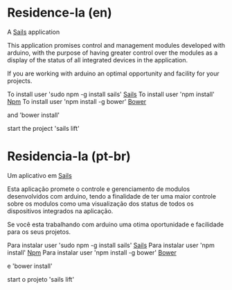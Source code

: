 # Residence-Ia (en)
A [Sails](http://sailsjs.org) application

This application promises control and management modules developed with arduino, with the purpose of having greater control over the modules as a display of the status of all integrated devices in the application.

If you are working with arduino an optimal opportunity and facility for your projects.

To install user 'sudo npm -g install sails' [Sails](http://sailsjs.org/get-started)
To install user 'npm install' [Npm](https://docs.npmjs.com/cli/install)
To install user 'npm install -g bower' [Bower](http://bower.io/#install-bower)

and 'bower install'

start the project 'sails lift'

# Residencia-Ia (pt-br)

Um aplicativo em [Sails](http://sailsjs.org)

Esta aplicação promete o controle e gerenciamento de modulos desenvolvidos com arduino, tendo a finalidade de ter uma maior controle sobre os modulos como uma visualização dos status de todos os dispositivos integrados na aplicação.

Se você esta trabalhando com arduino uma otima oportunidade e facilidade para os seus projetos.

Para instalar user 'sudo npm -g install sails' [Sails](http://sailsjs.org/get-started)
Para instalar user 'npm install' [Npm](https://docs.npmjs.com/cli/install)
Para instalar user 'npm install -g bower' [Bower](http://bower.io/#install-bower)

e 'bower install'

start o projeto 'sails lift'